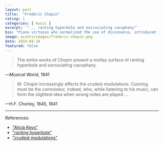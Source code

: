```yaml
---
layout: post
title:  "Frédéric Chopin"
rating: 1
categories: [ music ]
excerpt: '"... ranting hyperbole and excruciating cacophany"'
bio: "Piano virtuoso who normalized the use of dissonance, introduced innovative techniques, and inspired Alicia Keys"
image: assets/images/frederic-chopin.png
date: 2024-04-10
featured: false
---
```


> The entire works of Chopin present a motley surface of ranting hyperbole and excruciating cacophany.

—_Musical World_, 1841

> M. Chopin increasingly effects the crudest modulations. Cunning must be the connoiseur, indeed, who, while listening to his music, can form the slightest idea when wrong notes are played ...

—H.F. Chorley, 1845, 1841

---

References:

- ["Alicia Keys"](https://www.theguardian.com/lifeandstyle/2001/nov/02/shopping.artsfeatures9)
- ["ranting hyperbole"](https://www.researchgate.net/publication/331586732_JSE_editorial_26-1_on_foolish_scientific_invective)
- ["crudest modulations"](https://www.researchgate.net/publication/331586732_JSE_editorial_26-1_on_foolish_scientific_invective)
